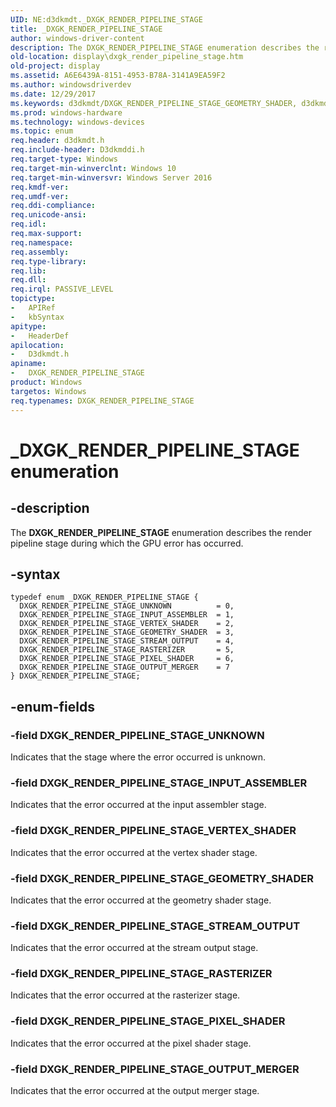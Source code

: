 ```yaml
---
UID: NE:d3dkmdt._DXGK_RENDER_PIPELINE_STAGE
title: _DXGK_RENDER_PIPELINE_STAGE
author: windows-driver-content
description: The DXGK_RENDER_PIPELINE_STAGE enumeration describes the render pipeline stage during which the GPU error has occurred.
old-location: display\dxgk_render_pipeline_stage.htm
old-project: display
ms.assetid: A6E6439A-8151-4953-B78A-3141A9EA59F2
ms.author: windowsdriverdev
ms.date: 12/29/2017
ms.keywords: d3dkmdt/DXGK_RENDER_PIPELINE_STAGE_GEOMETRY_SHADER, d3dkmdt/DXGK_RENDER_PIPELINE_STAGE_PIXEL_SHADER, d3dkmdt/DXGK_RENDER_PIPELINE_STAGE_STREAM_OUTPUT, d3dkmdt/DXGK_RENDER_PIPELINE_STAGE_INPUT_ASSEMBLER, d3dkmdt/DXGK_RENDER_PIPELINE_STAGE_OUTPUT_MERGER, d3dkmdt/DXGK_RENDER_PIPELINE_STAGE, display.dxgk_render_pipeline_stage, DXGK_RENDER_PIPELINE_STAGE enumeration [Display Devices], _DXGK_RENDER_PIPELINE_STAGE, DXGK_RENDER_PIPELINE_STAGE_VERTEX_SHADER, DXGK_RENDER_PIPELINE_STAGE_RASTERIZER, DXGK_RENDER_PIPELINE_STAGE_GEOMETRY_SHADER, DXGK_RENDER_PIPELINE_STAGE_STREAM_OUTPUT, DXGK_RENDER_PIPELINE_STAGE, DXGK_RENDER_PIPELINE_STAGE_PIXEL_SHADER, DXGK_RENDER_PIPELINE_STAGE_UNKNOWN, DXGK_RENDER_PIPELINE_STAGE_OUTPUT_MERGER, d3dkmdt/DXGK_RENDER_PIPELINE_STAGE_VERTEX_SHADER, DXGK_RENDER_PIPELINE_STAGE_INPUT_ASSEMBLER, d3dkmdt/DXGK_RENDER_PIPELINE_STAGE_RASTERIZER, d3dkmdt/DXGK_RENDER_PIPELINE_STAGE_UNKNOWN
ms.prod: windows-hardware
ms.technology: windows-devices
ms.topic: enum
req.header: d3dkmdt.h
req.include-header: D3dkmddi.h
req.target-type: Windows
req.target-min-winverclnt: Windows 10
req.target-min-winversvr: Windows Server 2016
req.kmdf-ver: 
req.umdf-ver: 
req.ddi-compliance: 
req.unicode-ansi: 
req.idl: 
req.max-support: 
req.namespace: 
req.assembly: 
req.type-library: 
req.lib: 
req.dll: 
req.irql: PASSIVE_LEVEL
topictype: 
-	APIRef
-	kbSyntax
apitype: 
-	HeaderDef
apilocation: 
-	D3dkmdt.h
apiname: 
-	DXGK_RENDER_PIPELINE_STAGE
product: Windows
targetos: Windows
req.typenames: DXGK_RENDER_PIPELINE_STAGE
---
```


# _DXGK_RENDER_PIPELINE_STAGE enumeration


## -description


The <b>DXGK_RENDER_PIPELINE_STAGE</b> enumeration describes the render pipeline stage during which the GPU error has occurred.


## -syntax


````
typedef enum _DXGK_RENDER_PIPELINE_STAGE { 
  DXGK_RENDER_PIPELINE_STAGE_UNKNOWN          = 0,
  DXGK_RENDER_PIPELINE_STAGE_INPUT_ASSEMBLER  = 1,
  DXGK_RENDER_PIPELINE_STAGE_VERTEX_SHADER    = 2,
  DXGK_RENDER_PIPELINE_STAGE_GEOMETRY_SHADER  = 3,
  DXGK_RENDER_PIPELINE_STAGE_STREAM_OUTPUT    = 4,
  DXGK_RENDER_PIPELINE_STAGE_RASTERIZER       = 5,
  DXGK_RENDER_PIPELINE_STAGE_PIXEL_SHADER     = 6,
  DXGK_RENDER_PIPELINE_STAGE_OUTPUT_MERGER    = 7
} DXGK_RENDER_PIPELINE_STAGE;
````


## -enum-fields




### -field DXGK_RENDER_PIPELINE_STAGE_UNKNOWN

Indicates that the stage where the error occurred is unknown.


### -field DXGK_RENDER_PIPELINE_STAGE_INPUT_ASSEMBLER

Indicates that the error occurred at the input assembler stage.


### -field DXGK_RENDER_PIPELINE_STAGE_VERTEX_SHADER

Indicates that the error occurred at the vertex shader stage.


### -field DXGK_RENDER_PIPELINE_STAGE_GEOMETRY_SHADER

Indicates that the error occurred at the geometry shader stage.


### -field DXGK_RENDER_PIPELINE_STAGE_STREAM_OUTPUT

Indicates that the error occurred at the stream output stage.


### -field DXGK_RENDER_PIPELINE_STAGE_RASTERIZER

Indicates that the error occurred at the rasterizer stage.


### -field DXGK_RENDER_PIPELINE_STAGE_PIXEL_SHADER

Indicates that the error occurred at the pixel shader stage.


### -field DXGK_RENDER_PIPELINE_STAGE_OUTPUT_MERGER

Indicates that the error occurred at the output merger stage.

